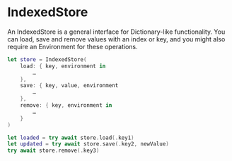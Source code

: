 # IndexedStore

An IndexedStore is a general interface for Dictionary-like functionality. You can load, save and remove values with an index or key, and you might also require an Environment for these operations.

```swift
let store = IndexedStore(
	load: { key, environment in
		…
	},
	save: { key, value, environment
		…
	},
	remove: { key, environment in
		…
	}
)

let loaded = try await store.load(.key1)
let updated = try await store.save(.key2, newValue)
try await store.remove(.key3)
```
